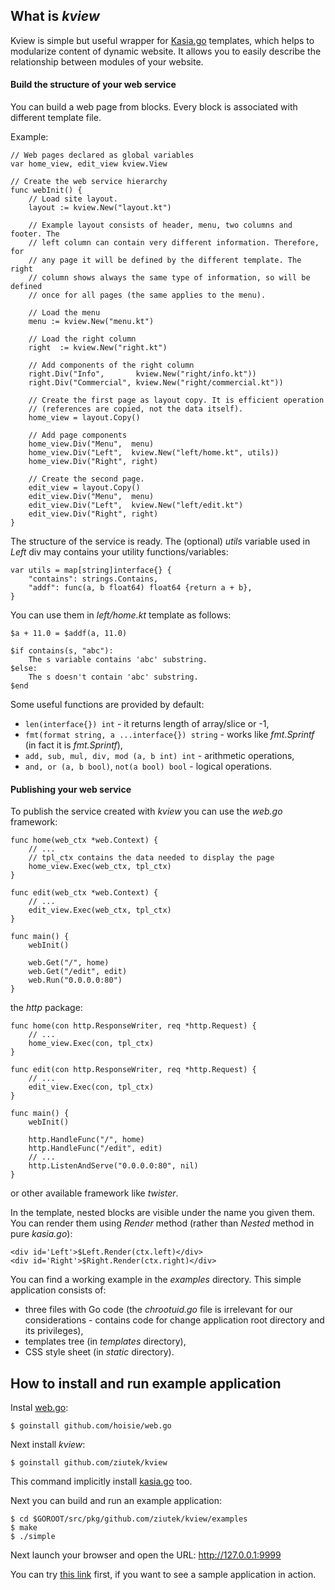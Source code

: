 ## What is *kview*

Kview is simple but useful wrapper for
[Kasia.go](https://github.com/ziutek/kasia.go) templates, which helps to
modularize content of dynamic website. It allows you to easily describe the
relationship between modules of your website.

#### Build the structure of your web service

You can build a web page from blocks. Every block is associated with different
template file.

Example:

    // Web pages declared as global variables
    var home_view, edit_view kview.View

    // Create the web service hierarchy
    func webInit() {
        // Load site layout. 
        layout := kview.New("layout.kt")

        // Example layout consists of header, menu, two columns and footer. The
        // left column can contain very different information. Therefore, for
        // any page it will be defined by the different template. The right
        // column shows always the same type of information, so will be defined
        // once for all pages (the same applies to the menu).

        // Load the menu
        menu := kview.New("menu.kt")

        // Load the right column
        right  := kview.New("right.kt")

        // Add components of the right column
        right.Div("Info",       kview.New("right/info.kt"))
        right.Div("Commercial", kview.New("right/commercial.kt"))

        // Create the first page as layout copy. It is efficient operation
        // (references are copied, not the data itself).
        home_view = layout.Copy()

        // Add page components
        home_view.Div("Menu",  menu)
        home_view.Div("Left",  kview.New("left/home.kt", utils))
        home_view.Div("Right", right)

        // Create the second page.
        edit_view = layout.Copy()
        edit_view.Div("Menu",  menu)
        edit_view.Div("Left",  kview.New("left/edit.kt")
        edit_view.Div("Right", right)
    }

The structure of the service is ready. The (optional) *utils* variable used in
*Left* div may contains your utility functions/variables:

    var utils = map[string]interface{} {
        "contains": strings.Contains,
        "addf": func(a, b float64) float64 {return a + b},
    }

You can use them in *left/home.kt* template as follows:

    $a + 11.0 = $addf(a, 11.0)

    $if contains(s, "abc"):
        The s variable contains 'abc' substring.
    $else:
        The s doesn't contain 'abc' substring.
    $end

Some useful functions are provided by default:

* `len(interface{}) int` - it returns length of array/slice or -1,
* `fmt(format string, a ...interface{}) string` - works like *fmt.Sprintf*
  (in fact it is *fmt.Sprintf*),
* `add, sub, mul, div, mod (a, b int) int` - arithmetic operations,
* `and, or (a, b bool)`, `not(a bool) bool` - logical operations.


#### Publishing your web service

To publish the service created with *kview* you can use the *web.go* framework:

    func home(web_ctx *web.Context) {
        // ...
        // tpl_ctx contains the data needed to display the page
        home_view.Exec(web_ctx, tpl_ctx)
    }

    func edit(web_ctx *web.Context) {
        // ...
        edit_view.Exec(web_ctx, tpl_ctx)
    }

    func main() {
        webInit()

        web.Get("/", home)
        web.Get("/edit", edit)
        web.Run("0.0.0.0:80")
    }

the *http* package:

    func home(con http.ResponseWriter, req *http.Request) {
        // ...
        home_view.Exec(con, tpl_ctx) 
    }

    func edit(con http.ResponseWriter, req *http.Request) {
        // ...
        edit_view.Exec(con, tpl_ctx)
    }

    func main() {
        webInit()

        http.HandleFunc("/", home)
        http.HandleFunc("/edit", edit)
        // ...
        http.ListenAndServe("0.0.0.0:80", nil)
    }

or other available framework like *twister*.

In the template, nested blocks are visible under the name you given them. You
can render them using *Render* method (rather than *Nested* method in pure
*kasia.go*):

    <div id='Left'>$Left.Render(ctx.left)</div>
    <div id='Right'>$Right.Render(ctx.right)</div>

You can find a working example in the *examples* directory. This simple application consists of:

* three files with Go code (the *chrootuid.go* file is irrelevant for our
  considerations - contains code for change application root directory and its
  privileges),
* templates tree (in *templates* directory),
* CSS style sheet (in *static* directory).

## How to install and run example application

Instal [web.go](http://github.com/hoisie/web.go):

    $ goinstall github.com/hoisie/web.go

Next install *kview*:

    $ goinstall github.com/ziutek/kview

This command implicitly install [kasia.go](http://github.com/ziutek/kasia.go)
too.

Next you can build and run an example application:

    $ cd $GOROOT/src/pkg/github.com/ziutek/kview/examples
    $ make
    $ ./simple

Next launch your browser and open the URL: http://127.0.0.1:9999

You can try [this link](http://195.74.48.3:9999/) first, if you want to see a
sample application in action.
